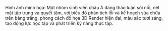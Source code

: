 Hình ảnh minh họa: Một nhóm sinh viên châu Á đang thảo luận sôi nổi, nét mặt tập trung và quyết tâm, với biểu đồ phân tích lỗi và kế hoạch sửa chữa trên bảng trắng, phong cách đồ họa 3D Render hiện đại, màu sắc tươi sáng, tạo động lực học tập và phát triển kỹ năng thực tập.